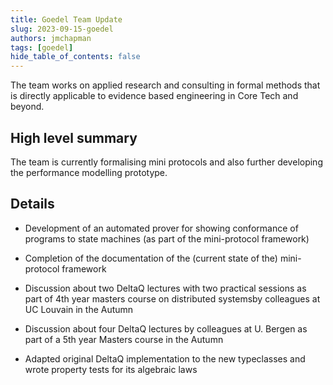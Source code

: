 ```yaml
---
title: Goedel Team Update
slug: 2023-09-15-goedel
authors: jmchapman
tags: [goedel]
hide_table_of_contents: false
---
```


The team works on applied research and consulting in formal methods
that is directly applicable to evidence based engineering in Core Tech
and beyond.

## High level summary

The team is currently formalising mini protocols and also further
developing the performance modelling prototype.

## Details


* Development of an automated prover for showing conformance of
  programs to state machines (as part of the mini-protocol framework)

* Completion of the documentation of the (current state of the)
  mini-protocol framework

* Discussion about two DeltaQ lectures with two practical sessions as part
  of 4th year masters course on distributed systemsby colleagues at UC
  Louvain in the Autumn

* Discussion about four DeltaQ lectures by colleagues at U. Bergen as part
  of a 5th year Masters course in the Autumn

* Adapted original DeltaQ implementation to the new typeclasses and
  wrote property tests for its algebraic laws 